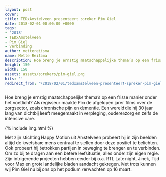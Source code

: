 ```yaml
---
layout: post
cover:
title: TEDxAmstelveen presenteert spreker Pim Giel
date: 2018-02-01 00:00:00 +0000
tags:
- '2018'
- TEDxAmstelveen
- Pim Giel
- Verbinding
author: mettereitsma
name: Mette Reitsma
description: Hoe breng je ernstig maatschappelijke thema’s op een frisse manier onder het voetlicht? Als regisseur maakte Pim de afgelopen jaren films over de zorgsector, zoals chronische pijn en dementie.
height: 150
width: 150
assets: assets/sprekers/pim-giel.png
hits: ''
redirect_from: "/2018/02/01/tedxamstelveen-presenteert-spreker-pim-giel/"
---
```


Hoe breng je ernstig maatschappelijke thema’s op een frisse manier onder het voetlicht? Als regisseur maakte Pim de afgelopen jaren films over de zorgsector, zoals chronische pijn en dementie. Een wereld die hij 30 jaar lang van dichtbij heeft meegemaakt in verpleging, ouderenzorg en zelfs de intensive care.

{% include img.html %}

Met zijn stichting Happy Motion uit Amstelveen probeert hij in zijn beelden altijd de kwetsbare mens centraal te stellen door deze positief te belichten. Ook probeert hij betrokken partijen in beweging te brengen en te verbinden. Om zo bij te dragen aan een betere leefsituatie, alles onder zijn eigen regie.
Zijn intrigerende projecten hebben eerder bij o.a. RTL Late night, Jinek, Tijd voor Max en grote landelijke bladen aandacht gekregen. Met trots kunnen wij Pim Giel nu bij ons op het podium verwachten op 16 maart.
